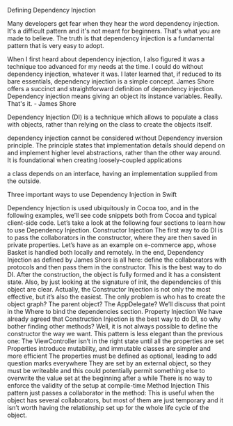 Defining Dependency Injection

Many developers get fear when they hear the word dependency injection. It's a difficult pattern and it's not meant for beginners. That's what you are made to believe. The truth is that dependency injection is a fundamental pattern that is very easy to adopt.

When I first heard about dependency injection, I also figured it was a technique too advanced for my needs at the time. I could do without dependency injection, whatever it was.
I later learned that, if reduced to its bare essentials, dependency injection is a simple concept. 
James Shore offers a succinct and straightforward definition of dependency injection.
Dependency injection means giving an object its instance variables. Really. That's it. - James Shore

Dependency Injection (DI) is a technique which allows to populate a class with objects, rather than relying on the class to create the objects itself.

dependency injection cannot be considered without Dependency inversion principle. The principle states that implementation details should depend on and implement higher level abstractions, rather than the other way around. It is foundational when creating loosely-coupled applications

a class depends on an interface, having an implementation supplied from the outside.

Three important ways to use Dependency Injection in Swift

Dependency Injection is used ubiquitously in Cocoa too, and in the following examples, we’ll see code snippets both from Cocoa and typical client-side code. Let’s take a look at the following four sections to learn how to use Dependency Injection.
Constructor Injection
The first way to do DI is to pass the collaborators in the constructor, where they are then saved in private properties. Let’s have as an example on e-commerce app, whose Basket is handled both locally and remotely.
In the end, Dependency Injection as defined by James Shore is all here: define the collaborators with protocols and then pass them in the constructor. This is the best way to do DI. After the construction, the object is fully formed and it has a consistent state. Also, by just looking at the signature of init, the dependencies of this object are clear.
Actually, the Constructor Injection is not only the most effective, but it’s also the easiest.
The only problem is who has to create the object graph? The parent object? The AppDelegate?
We’ll discuss that point in the Where to bind the dependencies section.
Property Injection
We have already agreed that Construction Injection is the best way to do DI, so why bother finding other methods? Well, it is not always possible to define the constructor the way we want.
This pattern is less elegant than the previous one:
The ViewController isn’t in the right state until all the properties are set
Properties introduce mutability, and immutable classes are simpler and more efficient
The properties must be defined as optional, leading to add question marks everywhere
They are set by an external object, so they must be writeable and this could potentially permit something else to overwrite the value set at the beginning after a while
There is no way to enforce the validity of the setup at compile-time
Method Injection
This pattern just passes a collaborator in the method:
This is useful when the object has several collaborators, but most of them are just temporary and it isn’t worth having the relationship set up for the whole life cycle of the object.
